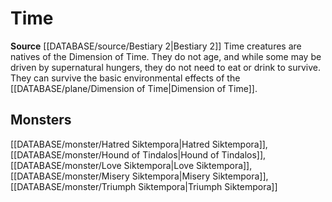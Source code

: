 ﻿---
id: '313'
name: Time
rarity: Common
rus_type_level: null
source: '[[DATABASE/source/Bestiary 2|Bestiary 2]]'
trait:
- Time
type: Trait

---
# Time

**Source** [[DATABASE/source/Bestiary 2|Bestiary 2]] 
Time creatures are natives of the Dimension of Time. They do not age, and while some may be driven by supernatural hungers, they do not need to eat or drink to survive. They can survive the basic environmental effects of the [[DATABASE/plane/Dimension of Time|Dimension of Time]].

## Monsters

[[DATABASE/monster/Hatred Siktempora|Hatred Siktempora]], [[DATABASE/monster/Hound of Tindalos|Hound of Tindalos]], [[DATABASE/monster/Love Siktempora|Love Siktempora]], [[DATABASE/monster/Misery Siktempora|Misery Siktempora]], [[DATABASE/monster/Triumph Siktempora|Triumph Siktempora]]